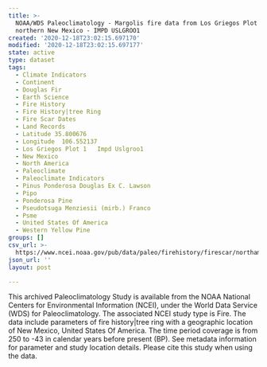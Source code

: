 ```yaml
---
title: >-
  NOAA/WDS Paleoclimatology - Margolis fire data from Los Griegos Plot 1,
  northern New Mexico - IMPD USLGROO1
created: '2020-12-18T23:02:15.697170'
modified: '2020-12-18T23:02:15.697177'
state: active
type: dataset
tags:
  - Climate Indicators
  - Continent
  - Douglas Fir
  - Earth Science
  - Fire History
  - Fire History|tree Ring
  - Fire Scar Dates
  - Land Records
  - Latitude 35.800676
  - Longitude  106.552137
  - Los Griegos Plot 1   Impd Uslgroo1
  - New Mexico
  - North America
  - Paleoclimate
  - Paleoclimate Indicators
  - Pinus Ponderosa Douglas Ex C. Lawson
  - Pipo
  - Ponderosa Pine
  - Pseudotsuga Menziesii (mirb.) Franco
  - Psme
  - United States Of America
  - Western Yellow Pine
groups: []
csv_url: >-
  https://www.ncei.noaa.gov/pub/data/paleo/firehistory/firescar/northamerica/supplemental/uslgr001-lgr1.fs_tree_meta.csv
json_url: ''
layout: post

---
```

This archived Paleoclimatology Study is available from the NOAA National Centers for Environmental Information (NCEI), under the World Data Service (WDS) for Paleoclimatology. The associated NCEI study type is Fire. The data include parameters of fire history|tree ring with a geographic location of New Mexico, United States Of America. The time period coverage is from 250 to -43 in calendar years before present (BP). See metadata information for parameter and study location details. Please cite this study when using the data.
